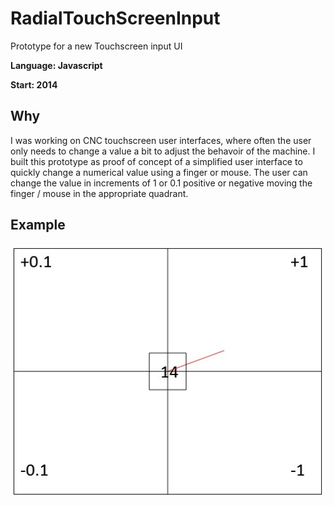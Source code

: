 # RadialTouchScreenInput
Prototype for a new Touchscreen input UI

**Language: Javascript**

**Start: 2014**

## Why
I was working on CNC touchscreen user interfaces, where often the user only needs to change a value a bit to adjust the behavoir of the machine. I built this prototype as proof of concept of a simplified user interface to quickly change a numerical value using a finger or mouse. The user can change the value in increments of 1 or 0.1  positive or negative moving the finger / mouse in the appropriate quadrant.

## Example

![Example](/images/example.jpg)


